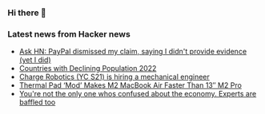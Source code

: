 ### Hi there 👋

<!--
**arashid-sh/arashid-sh** is a ✨ _special_ ✨ repository because its `README.md` (this file) appears on your GitHub profile.

Here are some ideas to get you started:

- 🔭 I’m currently working on ...
- 🌱 I’m currently learning ...
- 👯 I’m looking to collaborate on ...
- 🤔 I’m looking for help with ...
- 💬 Ask me about ...
- 📫 How to reach me: ...
- 😄 Pronouns: ...
- ⚡ Fun fact: ...
-->

### Latest news from Hacker news
<!-- BLOG-POST-LIST:START -->
- [Ask HN: PayPal dismissed my claim, saying I didn&#39;t provide evidence &lpar;yet I did&rpar;](https://news.ycombinator.com/item?id=32194373)
- [Countries with Declining Population 2022](https://worldpopulationreview.com/country-rankings/countries-with-declining-population)
- [Charge Robotics &lpar;YC S21&rpar; is hiring a mechanical engineer](https://www.ycombinator.com/companies/charge-robotics/jobs/VFEVUkD-mechanical-engineer)
- [Thermal Pad ‘Mod’ Makes M2 MacBook Air Faster Than 13″ M2 Pro](https://www.extremetech.com/computing/338068-thermal-pad-mod-makes-m2-macbook-air-faster-than-13-m2-pro)
- [You&#39;re not the only one whos confused about the economy. Experts are baffled too](https://lite.cnn.com/en/article/h_009fe391f054031ef1471bc139a96cf5)
<!-- BLOG-POST-LIST:END -->
